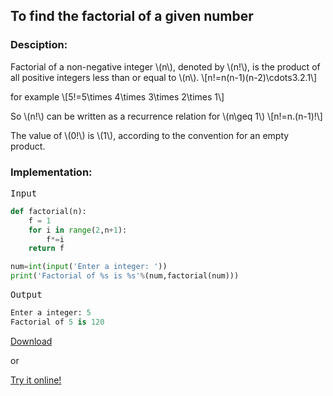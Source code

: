 <script type="text/javascript" src="https://cdnjs.cloudflare.com/ajax/libs/mathjax/2.7.0/MathJax.js?config=TeX-AMS_CHTML"></script>


## To find the factorial of a given number


### Desciption:
Factorial of a non-negative integer \\(n\\), denoted by \\(n!\\), is the product of all positive integers less than or equal to \\(n\\).
\\[n!=n(n-1)(n-2)\cdots3.2.1\\]

for example
\\[5!=5\times 4\times 3\times 2\times 1\\]

So \\(n!\\) can be written as a recurrence relation for \\(n\geq 1\\)
\\[n!=n.(n-1)!\\]

The value of \\(0!\\) is \\(1\\), according to the convention for an empty product.

### Implementation:

<kbd>Input</kbd>

```python
def factorial(n):
    f = 1
    for i in range(2,n+1):
        f*=i
    return f

num=int(input('Enter a integer: '))
print('Factorial of %s is %s'%(num,factorial(num)))
```

<kbd>Output</kbd>

```python
Enter a integer: 5
Factorial of 5 is 120
```


[Download](py/factorial.py)

or

[Try it online!](https://tio.run/##TY6xDsIwDET3fIWXKjF0KYilUkf4jwiSYok6kesMfH0IBSQ8WHfy6Z3zU@@Jj7XeQoTor5qE/MMxjgbaRJhg@KgkQEAM4nkO7tDzfviGtvNuos1I0CIM0Rguy0SsjjgXdfbMGgR8Q2iYg4xgEU2Wd8JefsWQInQr0Nq27VxD9H9PlQURaz29AA "Python 3 – Try It Online")

